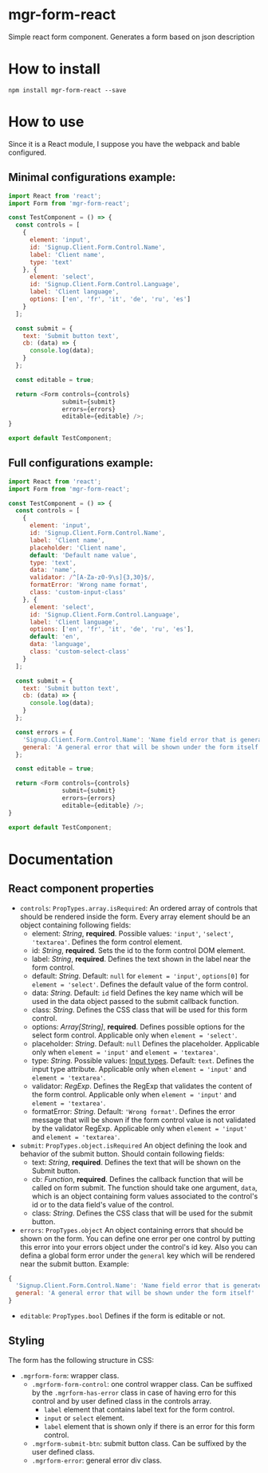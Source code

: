 # mgr-form-react
Simple react form component. Generates a form based on json description

# How to install
```
npm install mgr-form-react --save
```

# How to use
Since it is a React module, I suppose you have the webpack and bable configured.
## Minimal configurations example:
```js
import React from 'react';
import Form from 'mgr-form-react';

const TestComponent = () => {
  const controls = [
    {
      element: 'input',
      id: 'Signup.Client.Form.Control.Name',
      label: 'Client name',
      type: 'text'
    }, {
      element: 'select',
      id: 'Signup.Client.Form.Control.Language',
      label: 'Client language',
      options: ['en', 'fr', 'it', 'de', 'ru', 'es']
    }
  ];

  const submit = {
    text: 'Submit button text',
    cb: (data) => {
      console.log(data);
    }
  };

  const editable = true;

  return <Form controls={controls}
               submit={submit}
               errors={errors}
               editable={editable} />;
}

export default TestComponent;
```

## Full configurations example:
```js
import React from 'react';
import Form from 'mgr-form-react';

const TestComponent = () => {
  const controls = [
    {
      element: 'input',
      id: 'Signup.Client.Form.Control.Name',
      label: 'Client name',
      placeholder: 'Client name',
      default: 'Default name value',
      type: 'text',
      data: 'name',
      validator: /^[A-Za-z0-9\s]{3,30}$/,
      formatError: 'Wrong name format',
      class: 'custom-input-class'
    }, {
      element: 'select',
      id: 'Signup.Client.Form.Control.Language',
      label: 'Client language',
      options: ['en', 'fr', 'it', 'de', 'ru', 'es'],
      default: 'en',
      data: 'language',
      class: 'custom-select-class'
    }
  ];

  const submit = {
    text: 'Submit button text',
    cb: (data) => {
      console.log(data);
    }
  };

  const errors = {
    'Signup.Client.Form.Control.Name': 'Name field error that is generated by someone outside of the form (e.g. server response error)',
    general: 'A general error that will be shown under the form itself'
  };

  const editable = true;

  return <Form controls={controls}
               submit={submit}
               errors={errors}
               editable={editable} />;
}

export default TestComponent;
```

# Documentation
## React component properties
* `controls`: `PropTypes.array.isRequired`:
An ordered array of controls that should be rendered inside the form.
Every array element should be an object containing following fields:
  * element: *String*, **required**.
  Possible values: `'input'`, `'select'`, `'textarea'`.
  Defines the form control element.
  * id: *String*, **required**.
  Sets the id to the form control DOM element.
  * label: *String*, **required**.
  Defines the text shown in the label near the form control.
  * default: *String*.
  Default: `null` for `element = 'input'`, `options[0]` for `element = 'select'`.
  Defines the default value of the form control.
  * data: *String*. Default: `id` field
  Defines the key name which will be used in the data object passed to the submit callback function.
  * class: *String*.
  Defines the CSS class that will be used for this form control.
  * options: _Array[String]_, **required**.
  Defines possible options for the select form control.
  Applicable only when `element = 'select'`.
  * placeholder: *String*. Default: `null`
  Defines the placeholder.
  Applicable only when `element = 'input'` and `element = 'textarea'`.
  * type: *String*.
  Possible values: [Input types](https://developer.mozilla.org/en-US/docs/Web/HTML/Element/input#attr-type).
  Default: `text`.
  Defines the input type attribute.
  Applicable only when `element = 'input'` and `element = 'textarea'`.
  * validator: _RegExp_.
  Defines the RegExp that validates the content of the form control.
  Applicable only when `element = 'input'` and `element = 'textarea'`.
  * formatError: *String*. Default: `'Wrong format'`.
  Defines the error message that will be shown if the form control value is not validated by the validator RegExp.
  Applicable only when `element = 'input'` and `element = 'textarea'`.
* `submit`: `PropTypes.object.isRequired`
An object defining the look and behavior of the submit button.
Should contain following fields:
  * text: *String*, **required**.
  Defines the text that will be shown on the Submit button.
  * cb: *Function*, **required**.
  Defines the callback function that will be called on form submit.
  The function should take one argument, `data`, which is an object containing form values associated to the control's id or to the data field's value of the control.
  * class: *String*.
  Defines the CSS class that will be used for the submit button.
* `errors`: `PropTypes.object`
An object containing errors that should be shown on the form.
You can define one error per one control by putting this error into your errors object under the control's id key.
Also you can defina a global form error under the `general` key which will be rendered near the submit button.
Example:
```js
{
  'Signup.Client.Form.Control.Name': 'Name field error that is generated by someone outside of the form (e.g. server response error)',
  general: 'A general error that will be shown under the form itself'
}
```
* `editable`: `PropTypes.bool`
Defines if the form is editable or not.

## Styling
The form has the following structure in CSS:
* `.mgrform-form`: wrapper class.
  * `.mgrform-form-control`: one control wrapper class.
  Can be suffixed by the `.mgrform-has-error` class in case of having erro for this control and by user defined class in the controls array.  
    - `label` element that contains label text for the form control.
    - `input` or `select` element.
    - `label` element that is shown only if there is an error for this form control.
  * `.mgrform-submit-btn`: submit button class. Can be suffixed by the user defined class.
  * `.mgrform-error`: general error div class.
